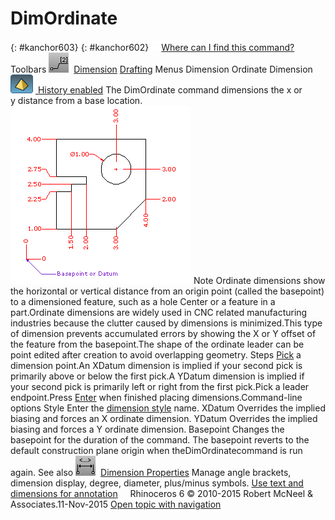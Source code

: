 ---
---


# DimOrdinate
{: #kanchor603}
{: #kanchor602}
 [![images/transparent.gif](images/transparent.gif)Where can I find this command?](javascript:void(0);) Toolbars
![images/dimordinate.png](images/dimordinate.png) [Dimension](dimension-toolbar.html)  [Drafting](drafting-toolbar.html) 
Menus
Dimension
Ordinate Dimension
![images/history-tag.png](images/history-tag.png) [&#160;History enabled](historyenabled.html) 
The DimOrdinate command dimensions the x or y&#160;distance from a base location.
![images/dimordinate-001.png](images/dimordinate-001.png)
Note
Ordinate dimensions show the horizontal or vertical distance from an origin point (called the basepoint) to a dimensioned feature, such as a hole Center or a feature in a part.Ordinate dimensions are widely used in CNC related manufacturing industries because the clutter caused by dimensions is minimized.This type of dimension prevents accumulated errors by showing the X or Y offset of the feature from the basepoint.The shape of the ordinate leader can be point edited after creation to avoid overlapping geometry.
Steps
 [Pick](pick-location.html) a dimension point.An XDatum dimension is implied if your second pick is primarily above or below the first pick.A YDatum dimension is implied if your second pick is primarily left or right from the first pick.Pick a leader endpoint.Press [Enter](enter-key.html) when finished placing dimensions.Command-line options
Style
Enter the [dimension style](dimensions.html) name.
XDatum
Overrides the implied biasing and forces an X&#160;ordinate dimension.
YDatum
Overrides the implied biasing and forces a Y&#160;ordinate dimension.
Basepoint
Changes the basepoint for the duration of the command. The basepoint reverts to the default construction plane origin when theDimOrdinatecommand is run again.
See also
![images/docprops-dimension.png](images/docprops-dimension.png) [Dimension Properties](dimension.html) 
Manage angle brackets, dimension display, degree, diameter, plus/minus symbols.
 [Use text and dimensions for annotation](sak-textanddimensions.html) 
&#160;
&#160;
Rhinoceros 6 © 2010-2015 Robert McNeel &amp; Associates.11-Nov-2015
 [Open topic with navigation](dimordinate.html) 


